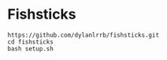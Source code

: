 # Fishsticks

```console
https://github.com/dylanlrrb/fishsticks.git
cd fishsticks
bash setup.sh
```
